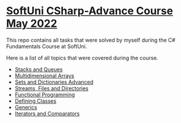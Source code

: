 # [SoftUni CSharp-Advance Course May 2022](https://softuni.bg/trainings/3699/csharp-advanced-may-2022#lesson-39783)
This repo contains all tasks that were solved by myself during the C# Fundamentals Course at SoftUni. 

Here is a list of all topics that were covered during the course.
* [Stacks and Queues](https://github.com/st-iliev/CSharp-Advance/tree/main/Stacks%20and%20Queues%20-%20Exercise)
* [Multidimensional Arrays](https://github.com/st-iliev/CSharp-Advance/tree/main/Multidimensional%20Arrays%20-%20Exercise)
* [Sets and Dictionaries Advanced](https://github.com/st-iliev/CSharp-Advance/tree/main/Sets%20and%20Dictionaries%20Advanced%20-%20Exercise)
* [Streams, Files and Directories](https://github.com/st-iliev/CSharp-Advance/tree/main/Streams%2C%20Files%20and%20Directories%20-%20Exercises)
* [Functional Programming](https://github.com/st-iliev/CSharp-Advance/tree/main/Functional%20Programming%20-%20Exercise)
* [Defining Classes](https://github.com/st-iliev/CSharp-Advance/tree/main/Difining%20Classes)
* [Generics](https://github.com/st-iliev/CSharp-Advance/tree/main/Generic%20-%20Exercises)
* [Iterators and Comparators](https://github.com/st-iliev/CSharp-Advance/tree/main/Iterators%20and%20Comparators%20-%20Exercise)
